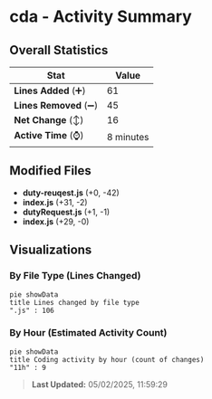 # cda - Activity Summary 

## Overall Statistics

| Stat                   | Value                                                             |
| ---------------------- | ----------------------------------------------------------------- |
| **Lines Added** (➕)   | 61                                          |
| **Lines Removed** (➖) | 45                                        |
| **Net Change** (↕)    | 16                |
| **Active Time** (⌚)   | 8 minutes |


## Modified Files
- **duty-reuqest.js** (+0, -42)
- **index.js** (+31, -2)
- **dutyRequest.js** (+1, -1)
- **index.js** (+29, -0)

## Visualizations

### By File Type (Lines Changed)

```mermaid
pie showData
title Lines changed by file type
".js" : 106
```

### By Hour (Estimated Activity Count)

```mermaid
pie showData
title Coding activity by hour (count of changes)
"11h" : 9
```


> **Last Updated:** 05/02/2025, 11:59:29